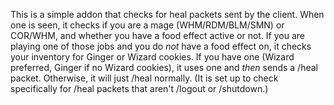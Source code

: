 This is a simple addon that checks for heal packets sent by the client. When one is seen, it checks if you are a mage (WHM/RDM/BLM/SMN) or COR/WHM, and whether you have a food effect active or not. If you are playing one of those jobs and you do *not* have a food effect on, it checks your inventory for Ginger or Wizard cookies. If you have one (Wizard preferred, Ginger if no Wizard cookies), it uses one and *then* sends a /heal packet. Otherwise, it will just /heal normally. (It is set up to check specifically for /heal packets that aren't /logout or /shutdown.)
